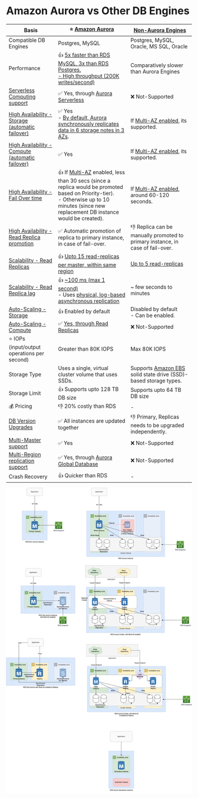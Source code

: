 
# Amazon Aurora vs Other DB Engines

| Basis                                                                                                                                      | :star: [Amazon Aurora](AmazonAurora/Readme.md)                                                                                                                                                                                                                      | [Non-Aurora Engines](Readme.md)                                                                                              |
|--------------------------------------------------------------------------------------------------------------------------------------------|---------------------------------------------------------------------------------------------------------------------------------------------------------------------------------------------------------------------------------------------------------------------|------------------------------------------------------------------------------------------------------------------------------|
| Compatible DB Engines                                                                                                                      | Postgres, MySQL                                                                                                                                                                                                                                                     | Postgres, MySQL, Oracle, MS SQL, Oracle                                                                                      |
| Performance                                                                                                                                | :+1: [5x faster than RDS MySQL, 3x than RDS Postgres. <br/>- High throughput (200K writes/second)](../../../1_HLDDesignComponents/0_SystemGlossaries/Scalability/LatencyThroughput.md)                                                                              | Comparatively slower than Aurora Engines                                                                                     |
| [Serverless Computing support]()                                                                                                           | :white_check_mark: Yes, through [Aurora Serverless](AmazonAurora/AuroraServerless.md)                                                                                                                                                                               | :x: Not-Supported                                                                                                            |
| [High Availability - Storage (automatic failover)](../../../1_HLDDesignComponents/0_SystemGlossaries/Reliability/HighAvailability.md)      | :white_check_mark: Yes <br/>- [By default, Aurora synchronously replicates data in 6 storage notes in 3 AZs](https://docs.aws.amazon.com/AmazonRDS/latest/AuroraUserGuide/Concepts.AuroraHighAvailability.html).                                                    | If [Multi-AZ enabled](MultiAZDeployment.md), its supported.                                                                  |
| [High Availability - Compute (automatic failover)](../../../1_HLDDesignComponents/0_SystemGlossaries/Reliability/HighAvailability.md)      | :white_check_mark: Yes                                                                                                                                                                                                                                              | If [Multi-AZ enabled](MultiAZDeployment.md), its supported.                                                                  |
| [High Availability - Fail Over time](../../../1_HLDDesignComponents/0_SystemGlossaries/Reliability/HighAvailability.md#fail-over-policies) | :+1: If [Multi-AZ](MultiAZDeployment.md) enabled, less than 30 secs (since a replica would be promoted based on Priority-tier). <br/>- Otherwise up to 10 minutes (since new replacement DB instance would be created).                                             | If [Multi-AZ enabled](MultiAZDeployment.md), around 60-120 seconds.                                                          |
| [High Availability - Read Replica promotion](RDSReadReplicas.md)                                                                           | :white_check_mark: Automatic promotion of replica to primary instance, in case of fail-over.                                                                                                                                                                        | :-1: Replica can be manually promoted to primary instance, in case of fail-over.                                             |
| [Scalability - Read Replicas](RDSReadReplicas.md)                                                                                          | :+1: [Upto 15 read-replicas per master, within same region](https://docs.aws.amazon.com/AmazonRDS/latest/AuroraUserGuide/Concepts.AuroraHighAvailability.html)                                                                                                      | [Up to 5 read-replicas](Readme.md)                                                                                           |
| [Scalability - Read Replica lag](https://docs.aws.amazon.com/AmazonRDS/latest/AuroraUserGuide/Aurora.Replication.html)                     | :+1: [~100 ms (max 1 second)](../../../1_HLDDesignComponents/0_SystemGlossaries/Scalability/LatencyThroughput.md) <br/>- Uses [physical, log-based asynchronous replication](../../../1_HLDDesignComponents/0_SystemGlossaries/Database/AppendOnlyDataStructure.md) | ~ few seconds to minutes                                                                                                     |
| [Auto-Scaling - Storage](https://docs.aws.amazon.com/AmazonRDS/latest/UserGuide/USER_PIOPS.StorageTypes.html)                              | :+1: Enabled by default                                                                                                                                                                                                                                             | Disabled by default<br/>- Can be enabled.                                                                                    |
| [Auto-Scaling - Compute](https://docs.aws.amazon.com/AmazonRDS/latest/AuroraUserGuide/Aurora.Integrating.AutoScaling.html)                 | :white_check_mark: [Yes, through Read Replicas](https://docs.aws.amazon.com/AmazonRDS/latest/AuroraUserGuide/Aurora.Integrating.AutoScaling.html)                                                                                                                   | :x: Not-Supported                                                                                                            |
| :star: IOPs (input/output operations per second)                                                                                           | Greater than 80K IOPS                                                                                                                                                                                                                                               | Max 80K IOPS                                                                                                                 |
| Storage Type                                                                                                                               | Uses a single, virtual cluster volume that uses SSDs.                                                                                                                                                                                                               | Supports [Amazon EBS](../../7_StorageServices/1_BlockStorageTypes/AmazonEBS.md) solid state drive (SSD)-based storage types. |
| Storage Limit                                                                                                                              | :+1: Supports upto 128 TB DB size                                                                                                                                                                                                                                   | Supports upto 64 TB DB size                                                                                                  |
| :moneybag: Pricing                                                                                                                         | :-1: 20% costly than RDS                                                                                                                                                                                                                                            | -                                                                                                                            |
| [DB Version Upgrades]()                                                                                                                    | :white_check_mark: All instances are updated together                                                                                                                                                                                                               | :-1: Primary, Replicas needs to be upgraded independently.                                                                   |
| [Multi-Master support](AmazonAurora/AuroraMultiMasterCluster.md)                                                                           | :white_check_mark: Yes                                                                                                                                                                                                                                              | :x: Not-Supported                                                                                                            |
| [Multi-Region replication support]()                                                                                                       | :white_check_mark: Yes, through [Aurora Global Database](AmazonAurora/AuroraGlobalDatabase.md)                                                                                                                                                                      | :x: Not-Supported                                                                                                            |
| Crash Recovery                                                                                                                             | :+1: Quicker than RDS                                                                                                                                                                                                                                               | -                                                                                                                            |

![img.png](assests/Multi-AZ/RDS-Multi-AZ-Replica.drawio.png)